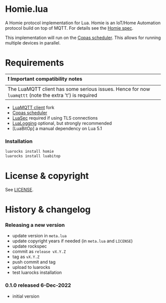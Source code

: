 # Homie.lua

A Homie protocol implementation for Lua. Homie is an IoT/Home Automation protocol
build on top of MQTT. For details see the [Homie spec](https://homieiot.github.io/specification/).

This implementation will run on the [Copas scheduler](https://github.com/lunarmodules/copas). This
allows for running multiple devices in parallel.



# Requirements

| :exclamation:  Important compatibility notes |
|:---------------------------|
| The LuaMQTT client has some serious issues. Hence for now `luamqttt` (note the extra 't') is required |

- [LuaMQTT client](https://github.com/Tieske/luamqtt) fork
- [Copas scheduler](https://github.com/lunarmodules/copas)
- [LuaSec](https://github.com/brunoos/luasec/) required if using TLS connections
- [LuaLogging](https://github.com/lunarmodules/lualogging) optional, but strongly recommended
- [LuaBitOp] a manual dependency on Lua 5.1


### Installation

```sh
luarocks install homie
luarocks install luabitop
```



# License & copyright

See [LICENSE](https://github.com/Tieske/homie.lua/blob/main/LICENSE).



# History & changelog

### Releasing a new version

 - update version in `meta.lua`
 - update copyright years if needed (in `meta.lua` and `LICENSE`)
 - update rockspec
 - commit as `release vX.Y.Z`
 - tag as `vX.Y.Z`
 - push commit and tag
 - upload to luarocks
 - test luarocks installation

### 0.1.0 released 6-Dec-2022

- initial version
